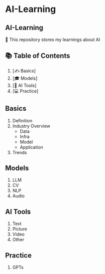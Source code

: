 # AI-Learning

## AI-Learning
🎉 This repository stores my learnings about AI  

## 📚 Table of Contents
1. [✍️ Basics]
2. [🎓 Models]
3. [🎯 AI Tools]
4. [💻 Practice]

## Basics
1. Definition
2. Industry Overview
   - Data
   - Infra
   - Model
   - Application
4. Trends

## Models
1. LLM
2. CV
3. NLP
4. Audio

## AI Tools
1. Text
2. Picture
3. Video
4. Other

## Practice
1. GPTs
